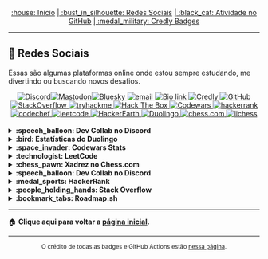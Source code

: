 <div align="center">
<a href="README.md"> :house: Início</a>
<a href="social-media.md"> | :bust_in_silhouette: Redes Sociais</a>
<a href="github-activity.md"> | :black_cat: Atividade no GitHub</a>
<a href="credly-badges.md"> | :medal_military: Credly Badges</a>
</div>

---

## :space_invader: Redes Sociais 

Essas são algumas plataformas online onde estou sempre estudando, me divertindo ou buscando novos desafios.

<div align="center">
  <!-- Discord  -->
  <a href="https://discordapp.com/users/728043170226503721">
    <img alt="Discord" src="https://img.shields.io/badge/Discord-%235865F2.svg?style=flat&logo=discord&logoColor=white"/>
  </a>
  <!-- Mastodon -->​
  <a href="https://mastodon.social/@mayannaoliveira">
    <img alt="Mastodon" src="https://img.shields.io/badge/Mastodon-6364FF.svg?style=flat&logo=Mastodon&logoColor=white"/>
  </a>
  <!-- Bluesky -->
  ​
  <a href="https://bsky.app/profile/mayannaoliveira.bsky.social">
    <img alt="Bluesky" src="https://img.shields.io/badge/Bluesky-0285FF.svg?style=flat&logo=Bluesky&logoColor=white"/>
  </a>
  <!-- Email -->
  <a href="mailto:mayannait@gmail.com">
    <img alt="email" src="https://img.shields.io/badge/Gmail-EA4335.svg?style=flat&logo=Gmail&logoColor=white"/>
  </a>
  <!-- Bio link-->
  <a href="https://bio.link/mayanna">
    <img alt="Bio link" src="https://img.shields.io/badge/Bio%20Link-000000.svg?style=flat&logo=Bio-Link&logoColor=white"/>
  </a>
  <!-- Credly -->
  <a href="https://www.credly.com/users/mayannaoliveira/">
    <img alt="Credly" src="https://img.shields.io/badge/Credly-FF6B00.svg?style=flat&logo=Credly&logoColor=white"/>
  </a>
  <!-- GitHub -->
  <a href="https://github.com/mayannaoliveira">
    <img alt="GitHub" src="https://img.shields.io/badge/GitHub-181717.svg?style=flat&logo=GitHub&logoColor=white"/>
  </a>
  <!-- Stackoverflow -->
  <a href="https://stackoverflow.com/users/16884312/mayanna">
    <img alt="StackOverflow" src="https://img.shields.io/badge/Stack%20Overflow-F58025.svg?style=flat&logo=Stack-Overflow&logoColor=white"/>
  </a>
  <!-- TryHackMe -->
  <a href="https://tryhackme.com/p/mayannait">
    <img src="https://img.shields.io/badge/TryHackMe-212C42?style=flat&logo=tryhackme&logoColor=white&link=https://tryhackme.com/p/mayannait" alt="tryhackme"/>
  </a>
  <!-- Hackthebox -->
  <a href="https://academy.hackthebox.com/">
    <img src="https://img.shields.io/badge/Hack%20The%20Box-9FEF00?style=flat&logo=HackTheBox&logoColor=white&link=https://academy.hackthebox.com/" alt="Hack The Box"/>
  </a>
  <!-- Codewars -->
  <a href="https://www.codewars.com/users/mayannaoliveira">
    <img src="https://img.shields.io/badge/Codewars-B1361E?style=flat&logo=codewars&logoColor=white&link=https://www.codewars.com/users/mayannaoliveira" alt="Codewars"/>
  </a>
  <!-- Hackerrank -->
  <a href="https://www.hackerrank.com/profile/mayannait">
    <img alt="hackerrank" src="https://img.shields.io/badge/-Hackerrank-00EA64?style=flat&logo=HackerRank&logoColor=white"/>
  </a>
  <!-- CodeChef -->
  <a href="https://www.codechef.com/users/tower_boat_88">
    <img alt="codechef" src="https://img.shields.io/badge/CodeChef-5B4638.svg?style=flat&logo=CodeChef&logoColor=white"/>
  </a>
  <!-- Leetcode -->
  <a href="https://leetcode.com/u/mayannait/">
    <img alt="leetcode" src="https://img.shields.io/badge/LeetCode-FFA116.svg?style=flat&logo=LeetCode&logoColor=white"/>
  </a>
  <!-- HackerEarth -->
  <a href="https://www.hackerearth.com/@mayannait/">
    <img alt="HackerEarth" src="https://img.shields.io/badge/HackerEarth-2C3454.svg?style=flat&logo=HackerEarth&logoColor=white" />
  </a>
  <!-- Duolingo -->
  <a href="https://www.duolingo.com/profile/mayannait">
    <img alt="Duolingo" src="https://img.shields.io/badge/Duolingo-58CC02.svg?style=flat&logo=Duolingo&logoColor=white"/>
  </a>
  <!-- Chess.com -->
  <a href="https://www.chess.com/member/mayannait">
    <img alt="chess.com" src="https://img.shields.io/badge/Chess.com-81B64C.svg?style=flat&logo=chessdotcom&logoColor=white"/>
  </a>
  <!-- Lichess -->
  <a href="https://lichess.org/@/mayannait">
    <img alt="lichess" src="https://img.shields.io/badge/Lichess-000000.svg?style=flat&logo=Lichess&logoColor=white"/>
  </a>
</div>

</br>

<!-- Mayanna's SOCIAL MEDIA -->
<details close>
  <summary> <b> :speech_balloon: Dev Collab no Discord </b> </summary>
  <div align="center">
    <!-- Discord https://github.com/Ezzud/github-readme-discord-card -->
    <a href="https://discordapp.com/users/728043170226503721" target="_blank">
    <img src="https://discord-readme-card.ezzud.fr/?userid=728043170226503721" alt="Discord" width="318px" />
    </a>
    </br>
    <!-- https://shields.io/badges -->
    <!-- Mastodon -->
    <a href="https://mastodon.social/@mayannaoliveira" target="_blank">
    <img alt="Mastodon Follow" src="https://img.shields.io/mastodon/follow/114478339677653806?domain=mastodon.social&style=social"> 
    </a>
    <!-- Discord Dev Collab -->
    <a href="https://discord.gg/yN9JJSnv" target="_blank">
    <img src="https://img.shields.io/discord/1374165390036308101?style=social&logo=discord&label=Dev%20Collab&labelColor=white&color=5865F2" alt="dev-collab"/>
    </a>
    <!-- X/Twitter -->
    <a href="https://x.com/mayannaoliveira" target="_blank">
    <img alt="X (formerly Twitter) Follow" src="https://img.shields.io/twitter/follow/mayannaoliveira">
    </a>
    <!-- Reddit -->
    <a href="https://www.reddit.com/user/player8800/" target="_blank">
    <img alt="Reddit User Karma" src="https://img.shields.io/reddit/user-karma/combined/player8800">
    </a>
  </div>
</details>

<!-- DUOLINGO  -->
<details close>
  <summary> <b> :bird: Estatísticas do Duolingo</b> </summary>
  <div align="center">
    <a href="https://www.duolingo.com/profile/mayannait">
      <!-- https://github.com/ashleytdavis/github-duolingo-widget -->
      <img alt="duolingo" src="https://github-duolingo-widget.onrender.com/api/duolingo-badge?username=mayannait&darkMode=true" width="190" />
      <!-- https://github.com/KevzPeter/Duolingo-Stats-Card -->
      <img alt="duolingo" src="https://duolingo-stats-card.vercel.app/api?username=mayannait&theme=onedark" width="250" />
    </a>
  </div>
</details>

<!-- CODEWARS -->
<details close>
  <summary> <b> :space_invader: Codewars Stats</b> </summary>
  <div align="center">
    <a href="https://www.codewars.com/users/mayannaoliveira">
      <!-- https://github.com/DiniFarb/codewars_readme_stats -->
      <img alt="codewars" src="https://github.r2v.ch/codewars?user=mayannaoliveira&name=true&top_languages=true&stroke=white&theme=default" width="420"/>
      </br>
      <!-- https://www.codewars.com -->
      <img alt="codewars" src="https://www.codewars.com/users/mayannaoliveira/badges/large" />
    </a>
  </div>
</details>

<!-- LEETCODE -->
<details close>
  <summary> <b> :technologist: LeetCode </b> </summary>
  <div align="center">
    <!-- LEETCODE https://github.com/JacobLinCool/LeetCode-Stats-Card --->
    <img src="https://leetcard.jacoblin.cool/mayannait?ext=activity" alt="LeetCode"/>
  </div>
</details>

<!-- CHESS.COM -->
<details close>
  <summary> <b> :chess_pawn: Xadrez no Chess.com </b> </summary>
  <!-- CHESS.COM https://github.com/Prathamesh-B/chesscom-stats-svg -->
  <div align="center">
    <img src="https://chesscom-stats-svg.vercel.app/stats?username=mayannait&theme=dark&borderRadius=3" alt="chesscom" width="320"/>
  </div>
</details>

<!-- DISCORD -->
<details close>
  <summary> <b> :speech_balloon: Dev Collab no Discord </b> </summary>
  <div align="center">
    <!-- Discord Dev Collab https://github.com/dgibbs64/discord-banners -->
    <a href="https://discord.gg/yN9JJSnv" target="_blank">
    <img src="https://discord.com/api/guilds/1374165390036308101/widget.png?style=banner2" alt="Discord" />
    </a>
    </br>
    <sup> Servidor para quem curte tecnologia!</sup>
    </br>
    <img src="https://img.shields.io/discord/1374165390036308101?style=social&logo=discord&label=Dev%20Collab&labelColor=white&color=5865F2" alt="dev-collab" />
  </div>
</details>

<!-- HACKERANK-->
<!-- https://github.com/samba9274/hackerrank-readme-stats -->
<details close>
  <summary> <b> :medal_sports: HackerRank </b> </summary>
  <div align="center">
  <a href="https://stackoverflow.com">
    <img alt="hackerrank" src="https://hackerrank-stats.vercel.app/api?username=mayannait"/>
  </a>
  </div>
</details>

<!-- STACKOVERFLOW-->
<details close>
  <summary> <b> :people_holding_hands: Stack Overflow </b> </summary>
  <div align="center">
    <img alt="StackOverflow" src="https://github-readme-stackoverflow.vercel.app/?userID=16884312&theme=dark"/>
    </br>
    <sup> :wrench: Envie suas dúvidas de programação no <a href="https://stackoverflow.com">Stack Overflow</a> e me marque.</sup>
  </div>
</details>

<!-- Roadmap.sh -->
<!-- https://roadmap.sh/ -->
<details close>
  <summary> <b> :bookmark_tabs: Roadmap.sh </b> </summary>
  <div align="center">
    <a href="https://roadmap.sh"><img src="https://roadmap.sh/card/wide/65375f41035e8d1be72f88e7?variant=dark" alt="roadmap.sh"/></a>
  </div>
</details>

---

:house: <b> Clique aqui para voltar a [página inicial](README.md). </b>

---

<div align="center">
<sup>O crédito de todas as badges e GitHub Actions estão <a href="badges-actions.md">nessa página</a>.</sup>
</div>
